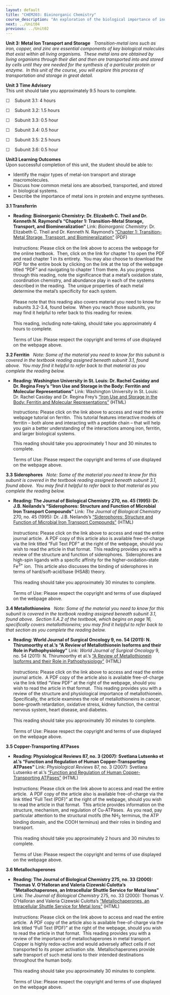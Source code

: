 ```yaml
---
layout: default
title: "CHEM203: Bioinorganic Chemistry"
course_description: "An exploration of the biological importance of inorganic complexes. Topics include biochemistry and transition metal chemistry, characterization methods, metal ion transport and cellular storage, biological electron transfer, the nitrogen cycle, oxygen transport and transfer, oxygen processing, and enzymes and proteins."
next: ../Unit04
previous: ../Unit02
---
```

**Unit 3: Metal Ion Transport and Storage** <span id="3"></span> 
*Transition-metal ions such as iron, copper, and zinc are essential
components of key biological molecules that exist within all living
organisms.  These metal ions are obtained by living organisms through
their diet and then are transported into and stored by cells until they
are needed for the synthesis of a particular protein or enzyme.  In this
unit of the course, you will explore this process of transportation and
storage in great detail.*

**Unit 3 Time Advisory**  
This unit should take you approximately 9.5 hours to complete.  
  
 ☐    Subunit 3.1: 4 hours     
  
 ☐    Subunit 3.2: 1.5 hours  
  
 ☐    Subunit 3.3: 0.5 hour  
  
 ☐    Subunit 3.4: 0.5 hour  
  
 ☐    Subunit 3.5: 2.5 hours  
  
 ☐    Subunit 3.6: 0.5 hour

**Unit3 Learning Outcomes**  
Upon successful completion of this unit, the student should be able to:
-   Identify the major types of metal-ion transport and storage
    macromolecules.
-   Discuss how common metal ions are absorbed, transported, and stored
    in biological systems.
-   Describe the importance of metal ions in protein and enzyme
    syntheses.

**3.1 Transferrin** <span id="3.1"></span> 
-   **Reading: Bioinorganic Chemistry: Dr. Elizabeth C. Theil and Dr.
    Kenneth N. Raymond’s “Chapter 1: Transition-Metal Storage,
    Transport, and Biomineralization”**
    Link: *Bioinorganic Chemistry*: Dr. Elizabeth C. Theil and Dr.
    Kenneth N. Raymond’s [“Chapter 1: Transition-Metal Storage,
    Transport, and
    Biomineralization”](http://resolver.caltech.edu/CaltechBOOK:1994.002)
    (PDF)  
        
     Instructions: Please click on the link above to access the webpage
    for the online textbook.  Then, click on the link for chapter 1 to
    open the PDF and read chapter 1 in its entirety.  You may also
    choose to download the PDF for the entire book by clicking on the
    link at the top of the webpage titled “PDF” and navigating to
    chapter 1 from there. As you progress through this reading, note the
    significance that a metal’s oxidation state, coordination chemistry,
    and abundance play in each of the systems described in the reading. 
    The unique properties of each metal determine the metal’s
    specificity for each system.   
        
     Please note that this reading also covers material you need to know
    for subunits 3.2-3.4, found below.  When you reach those subunits,
    you may find it helpful to refer back to this reading for review.  
        
     This reading, including note-taking, should take you approximately
    4 hours to complete.  
         
     Terms of Use: Please respect the copyright and terms of use
    displayed on the webpage above.

**3.2 Ferritin** <span id="3.2"></span> 
*Note: Some of the material you need to know for this subunit is covered
in the textbook reading assigned beneath subunit 3.1, found above.  You
may find it helpful to refer back to that material as you complete the
reading below.*

-   **Reading: Washington University in St. Louis: Dr. Rachel Casiday
    and Dr. Regina Frey’s “Iron Use and Storage in the Body: Ferritin
    and Molecular Representations”**
    Link: Washington University in St. Louis: Dr. Rachel Casiday and Dr.
    Regina Frey’s [“Iron Use and Storage in the Body: Ferritin and
    Molecular
    Representations”](http://www.chemistry.wustl.edu/~edudev/LabTutorials/Ferritin/Ferritin.html)
    (HTML)  
      
     Instructions: Please click on the link above to access and read the
    entire webpage tutorial on ferritin.  This tutorial features
    interactive models of ferritin – both alone and interacting with a
    peptide chain – that will help you gain a better understanding of
    the interactions among iron, ferritin, and larger biological
    systems.   
      
     This reading should take you approximately 1 hour and 30 minutes to
    complete.   
        
     Terms of Use: Please respect the copyright and terms of use
    displayed on the webpage above.

**3.3 Siderophores** <span id="3.3"></span> 
*Note: Some of the material you need to know for this subunit is covered
in the textbook reading assigned beneath subunit 3.1, found above.  You
may find it helpful to refer back to that material* *as you complete the
reading below.*

-   **Reading: The Journal of Biological Chemistry 270, no. 45 (1995):
    Dr. J.B. Neilands’s “Siderophores: Structure and Function of
    Microbial Iron Transport Compounds”**
    Link: *The Journal of Biological Chemistry* 270, no. 45 (1995): Dr.
    J.B. Neilands’s [“Siderophores: Structure and Function of Microbial
    Iron Transport
    Compounds”](http://www.jbc.org/content/270/45/26723.full) (HTML)  
        
     Instructions: Please click on the link above to access and read the
    entire journal article.  A PDF copy of this article also is
    available free-of-charge via the link titled “Full Text PDF” at the
    right of the webpage, should you wish to read the article in that
    format.  This reading provides you with a review of the structure
    and function of siderophores.  Siderophores are high-spin ligands
    with a specific affinity for the higher-oxidation-state
    Fe<sup>3+</sup> ion.  This article also discusses the binding of
    siderophores in terms of hard/soft-acid/base (HSAB) theory.  
        
     This reading should take you approximately 30 minutes to
    complete.  
        
     Terms of Use: Please respect the copyright and terms of use
    displayed on the webpage above.

**3.4 Metallothioneins** <span id="3.4"></span> 
*Note: Some of the material you need to know for this subunit is covered
in the textbook reading assigned beneath subunit 3.1, found above. 
Section II.A.2 of the textbook, which begins on page 16, specifically
covers metallothioneins; you may find it helpful to refer back to that
section as you complete the reading below.*

-   **Reading: World Journal of Surgical Oncology 9, no. 54 (2011): N.
    Thirumoorthy et al.’s “A Review of Metallothionein Isoforms and
    their Role in Pathophysiology”**
    Link: *World Journal of Surgical Oncology* 9, no. 54 (2011): N.
    Thirumoorthy et al.’s [“A Review of Metallothionein Isoforms and
    their Role in Pathophysiology”](http://www.wjso.com/content/9/1/54)
    (HTML)  
         
     Instructions: Please click on the link above to access and read the
    entire journal article.  A PDF copy of the article also is available
    free-of-charge via the link titled “View PDF” at the right of the
    webpage, should you wish to read the article in that format.  This
    reading provides you with a review of the structure and
    physiological importance of metallothionein.  Specifically, the
    article examines the role of metallothioneins in cancer, bone-growth
    retardation, oxidative stress, kidney function, the central nervous
    system, heart disease, and diabetes.   
        
     This reading should take you approximately 30 minutes to
    complete.  
         
     Terms of Use: Please respect the copyright and terms of use
    displayed on the webpage above.

**3.5 Copper-Transporting ATPases** <span id="3.5"></span> 
-   **Reading: Physiological Reviews 87, no. 3 (2007): Svetlana Lutsenko
    et al.’s “Function and Regulation of Human Copper-Transporting
    ATPases”**
    Link: *Physiological Reviews* 87, no. 3 (2007): Svetlana Lutsenko et
    al.’s [“Function and Regulation of Human Copper-Transporting
    ATPases”](http://physrev.physiology.org/content/87/3/1011.full)
    (HTML)  
            
     Instructions: Please click on the link above to access and read the
    entire article.  A PDF copy of the article also is available
    free-of-charge via the link titled “Full Text (PDF)” at the right of
    the webpage, should you wish to read the article in that format.
     This article provides information on the structure, mechanism, and
    regulation of Cu-ATPases.  As you read, pay particular attention to
    the structural motifs (the NH<sub>2</sub> terminus, the ATP binding
    domain, and the COOH terminus) and their roles in binding and
    transport.  
        
     This reading should take you approximately 2 hours and 30 minutes
    to complete.  
            
     Terms of Use: Please respect the copyright and terms of use
    displayed on the webpage above.

**3.6 Metallochaperones** <span id="3.6"></span> 
-   **Reading: The Journal of Biological Chemistry 275, no. 33 (2000):
    Thomas V. O’Halloran and Valeria Cizewski Culotta’s
    “Metallochaperones, an Intracellular Shuttle Service for Metal
    Ions”**
    Link: *The Journal of Biological Chemistry* 275, no. 33 (2000):
    Thomas V. O’Halloran and Valeria Cizewski Culotta’s
    [“Metallochaperones, an Intracellular Shuttle Service for Metal
    Ions”](http://www.jbc.org/content/275/33/25057.full) (HTML)  
        
     Instructions: Please click on the link above to access and read the
    entire article.  A PDF copy of the article also is available
    free-of-charge via the link titled “Full Text (PDF)” at the right of
    the webpage, should you wish to read the article in that format.
     This reading provides you with a review of the importance of
    metallochaperones in metal transport.  Copper is highly redox-active
    and would adversely affect cells if not transported to its proper
    activation site.  Metallochaperones provide safe transport of such
    metal ions to their intended destinations throughout the human
    body.  
        
     This reading should take you approximately 30 minutes to
    complete.  
        
     Terms of Use: Please respect the copyright and terms of use
    displayed on the webpage above.


